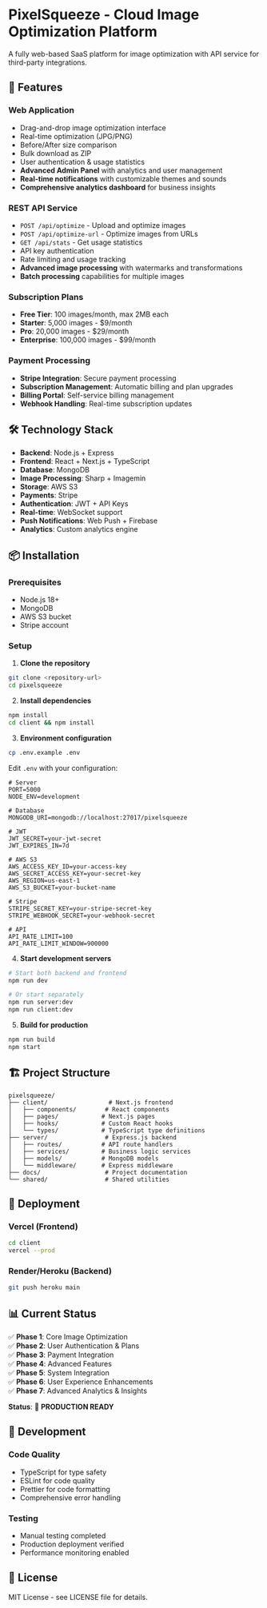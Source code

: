 # PixelSqueeze - Cloud Image Optimization Platform

A fully web-based SaaS platform for image optimization with API service for third-party integrations.

## 🚀 Features

### Web Application
- Drag-and-drop image optimization interface
- Real-time optimization (JPG/PNG)
- Before/After size comparison
- Bulk download as ZIP
- User authentication & usage statistics
- **Advanced Admin Panel** with analytics and user management
- **Real-time notifications** with customizable themes and sounds
- **Comprehensive analytics dashboard** for business insights

### REST API Service
- `POST /api/optimize` - Upload and optimize images
- `POST /api/optimize-url` - Optimize images from URLs
- `GET /api/stats` - Get usage statistics
- API key authentication
- Rate limiting and usage tracking
- **Advanced image processing** with watermarks and transformations
- **Batch processing** capabilities for multiple images

### Subscription Plans
- **Free Tier**: 100 images/month, max 2MB each
- **Starter**: 5,000 images - $9/month
- **Pro**: 20,000 images - $29/month
- **Enterprise**: 100,000 images - $99/month

### Payment Processing
- **Stripe Integration**: Secure payment processing
- **Subscription Management**: Automatic billing and plan upgrades
- **Billing Portal**: Self-service billing management
- **Webhook Handling**: Real-time subscription updates

## 🛠 Technology Stack

- **Backend**: Node.js + Express
- **Frontend**: React + Next.js + TypeScript
- **Database**: MongoDB
- **Image Processing**: Sharp + Imagemin
- **Storage**: AWS S3
- **Payments**: Stripe
- **Authentication**: JWT + API Keys
- **Real-time**: WebSocket support
- **Push Notifications**: Web Push + Firebase
- **Analytics**: Custom analytics engine

## 📦 Installation

### Prerequisites
- Node.js 18+
- MongoDB
- AWS S3 bucket
- Stripe account

### Setup

1. **Clone the repository**
```bash
git clone <repository-url>
cd pixelsqueeze
```

2. **Install dependencies**
```bash
npm install
cd client && npm install
```

3. **Environment configuration**
```bash
cp .env.example .env
```

Edit `.env` with your configuration:
```env
# Server
PORT=5000
NODE_ENV=development

# Database
MONGODB_URI=mongodb://localhost:27017/pixelsqueeze

# JWT
JWT_SECRET=your-jwt-secret
JWT_EXPIRES_IN=7d

# AWS S3
AWS_ACCESS_KEY_ID=your-access-key
AWS_SECRET_ACCESS_KEY=your-secret-key
AWS_REGION=us-east-1
AWS_S3_BUCKET=your-bucket-name

# Stripe
STRIPE_SECRET_KEY=your-stripe-secret-key
STRIPE_WEBHOOK_SECRET=your-webhook-secret

# API
API_RATE_LIMIT=100
API_RATE_LIMIT_WINDOW=900000
```

4. **Start development servers**
```bash
# Start both backend and frontend
npm run dev

# Or start separately
npm run server:dev
npm run client:dev
```

5. **Build for production**
```bash
npm run build
npm start
```

## 🏗 Project Structure

```
pixelsqueeze/
├── client/                 # Next.js frontend
│   ├── components/        # React components
│   ├── pages/            # Next.js pages
│   ├── hooks/            # Custom React hooks
│   └── types/            # TypeScript type definitions
├── server/                # Express.js backend
│   ├── routes/           # API route handlers
│   ├── services/         # Business logic services
│   ├── models/           # MongoDB models
│   └── middleware/       # Express middleware
├── docs/                  # Project documentation
└── shared/                # Shared utilities
```

## 🚀 Deployment

### Vercel (Frontend)
```bash
cd client
vercel --prod
```

### Render/Heroku (Backend)
```bash
git push heroku main
```

## 📊 Current Status

✅ **Phase 1**: Core Image Optimization  
✅ **Phase 2**: User Authentication & Plans  
✅ **Phase 3**: Payment Integration  
✅ **Phase 4**: Advanced Features  
✅ **Phase 5**: System Integration  
✅ **Phase 6**: User Experience Enhancements  
✅ **Phase 7**: Advanced Analytics & Insights  

**Status**: 🎉 **PRODUCTION READY**

## 🔧 Development

### Code Quality
- TypeScript for type safety
- ESLint for code quality
- Prettier for code formatting
- Comprehensive error handling

### Testing
- Manual testing completed
- Production deployment verified
- Performance monitoring enabled

## 📝 License

MIT License - see LICENSE file for details. 